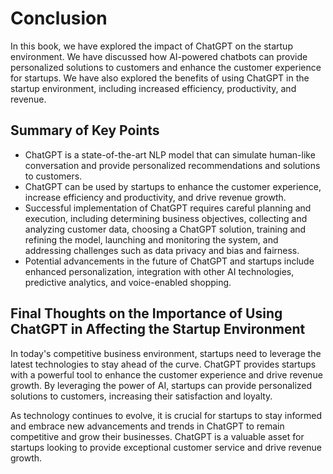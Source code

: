 # Conclusion

In this book, we have explored the impact of ChatGPT on the startup environment. We have discussed how AI-powered chatbots can provide personalized solutions to customers and enhance the customer experience for startups. We have also explored the benefits of using ChatGPT in the startup environment, including increased efficiency, productivity, and revenue.

Summary of Key Points
---------------------

* ChatGPT is a state-of-the-art NLP model that can simulate human-like conversation and provide personalized recommendations and solutions to customers.
* ChatGPT can be used by startups to enhance the customer experience, increase efficiency and productivity, and drive revenue growth.
* Successful implementation of ChatGPT requires careful planning and execution, including determining business objectives, collecting and analyzing customer data, choosing a ChatGPT solution, training and refining the model, launching and monitoring the system, and addressing challenges such as data privacy and bias and fairness.
* Potential advancements in the future of ChatGPT and startups include enhanced personalization, integration with other AI technologies, predictive analytics, and voice-enabled shopping.

Final Thoughts on the Importance of Using ChatGPT in Affecting the Startup Environment
--------------------------------------------------------------------------------------

In today's competitive business environment, startups need to leverage the latest technologies to stay ahead of the curve. ChatGPT provides startups with a powerful tool to enhance the customer experience and drive revenue growth. By leveraging the power of AI, startups can provide personalized solutions to customers, increasing their satisfaction and loyalty.

As technology continues to evolve, it is crucial for startups to stay informed and embrace new advancements and trends in ChatGPT to remain competitive and grow their businesses. ChatGPT is a valuable asset for startups looking to provide exceptional customer service and drive revenue growth.